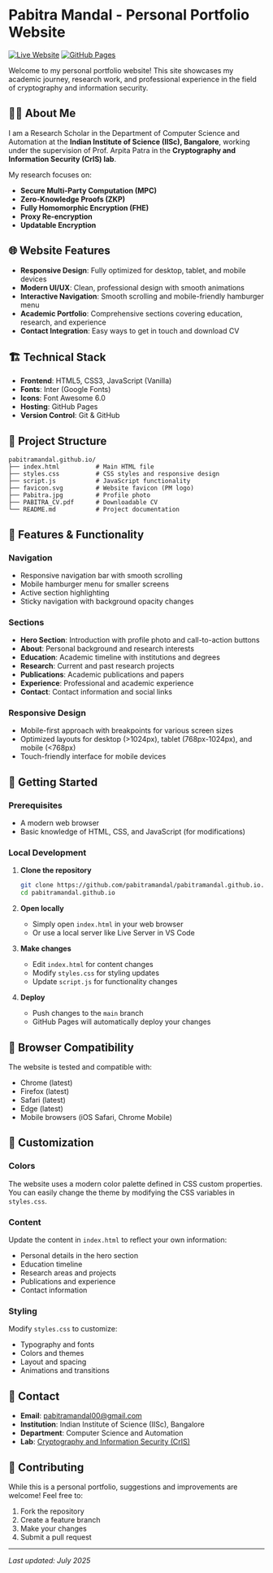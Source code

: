 # Pabitra Mandal - Personal Portfolio Website

[![Live Website](https://img.shields.io/badge/Live-Website-brightgreen)](https://pabitramandal.github.io)
[![GitHub Pages](https://img.shields.io/badge/Hosted%20on-GitHub%20Pages-blue)](https://pages.github.com)

Welcome to my personal portfolio website! This site showcases my academic journey, research work, and professional experience in the field of cryptography and information security.

## 🧑‍🎓 About Me

I am a Research Scholar in the Department of Computer Science and Automation at the **Indian Institute of Science (IISc), Bangalore**, working under the supervision of Prof. Arpita Patra in the **Cryptography and Information Security (CrIS) lab**.

My research focuses on:
- **Secure Multi-Party Computation (MPC)**
- **Zero-Knowledge Proofs (ZKP)**
- **Fully Homomorphic Encryption (FHE)**
- **Proxy Re-encryption**
- **Updatable Encryption**

## 🌐 Website Features

- **Responsive Design**: Fully optimized for desktop, tablet, and mobile devices
- **Modern UI/UX**: Clean, professional design with smooth animations
- **Interactive Navigation**: Smooth scrolling and mobile-friendly hamburger menu
- **Academic Portfolio**: Comprehensive sections covering education, research, and experience
- **Contact Integration**: Easy ways to get in touch and download CV

## 🏗️ Technical Stack

- **Frontend**: HTML5, CSS3, JavaScript (Vanilla)
- **Fonts**: Inter (Google Fonts)
- **Icons**: Font Awesome 6.0
- **Hosting**: GitHub Pages
- **Version Control**: Git & GitHub

## 📁 Project Structure

```
pabitramandal.github.io/
├── index.html          # Main HTML file
├── styles.css          # CSS styles and responsive design
├── script.js           # JavaScript functionality
├── favicon.svg         # Website favicon (PM logo)
├── Pabitra.jpg         # Profile photo
├── PABITRA_CV.pdf      # Downloadable CV
└── README.md           # Project documentation
```

## 🔧 Features & Functionality

### Navigation
- Responsive navigation bar with smooth scrolling
- Mobile hamburger menu for smaller screens
- Active section highlighting
- Sticky navigation with background opacity changes

### Sections
- **Hero Section**: Introduction with profile photo and call-to-action buttons
- **About**: Personal background and research interests
- **Education**: Academic timeline with institutions and degrees
- **Research**: Current and past research projects
- **Publications**: Academic publications and papers
- **Experience**: Professional and academic experience
- **Contact**: Contact information and social links

### Responsive Design
- Mobile-first approach with breakpoints for various screen sizes
- Optimized layouts for desktop (>1024px), tablet (768px-1024px), and mobile (<768px)
- Touch-friendly interface for mobile devices

## 🚀 Getting Started

### Prerequisites
- A modern web browser
- Basic knowledge of HTML, CSS, and JavaScript (for modifications)

### Local Development

1. **Clone the repository**
   ```bash
   git clone https://github.com/pabitramandal/pabitramandal.github.io.git
   cd pabitramandal.github.io
   ```

2. **Open locally**
   - Simply open `index.html` in your web browser
   - Or use a local server like Live Server in VS Code

3. **Make changes**
   - Edit `index.html` for content changes
   - Modify `styles.css` for styling updates
   - Update `script.js` for functionality changes

4. **Deploy**
   - Push changes to the `main` branch
   - GitHub Pages will automatically deploy your changes

## 📱 Browser Compatibility

The website is tested and compatible with:
- Chrome (latest)
- Firefox (latest)
- Safari (latest)
- Edge (latest)
- Mobile browsers (iOS Safari, Chrome Mobile)

## 🎨 Customization

### Colors
The website uses a modern color palette defined in CSS custom properties. You can easily change the theme by modifying the CSS variables in `styles.css`.

### Content
Update the content in `index.html` to reflect your own information:
- Personal details in the hero section
- Education timeline
- Research areas and projects
- Publications and experience
- Contact information

### Styling
Modify `styles.css` to customize:
- Typography and fonts
- Colors and themes
- Layout and spacing
- Animations and transitions

## 📧 Contact

- **Email**: [pabitramandal00@gmail.com](mailto:pabitramandal00@gmail.com)
- **Institution**: Indian Institute of Science (IISc), Bangalore
- **Department**: Computer Science and Automation
- **Lab**: [Cryptography and Information Security (CrIS)](https://cris.csa.iisc.ac.in/)

## 🤝 Contributing

While this is a personal portfolio, suggestions and improvements are welcome! Feel free to:
1. Fork the repository
2. Create a feature branch
3. Make your changes
4. Submit a pull request

---

*Last updated: July 2025*
